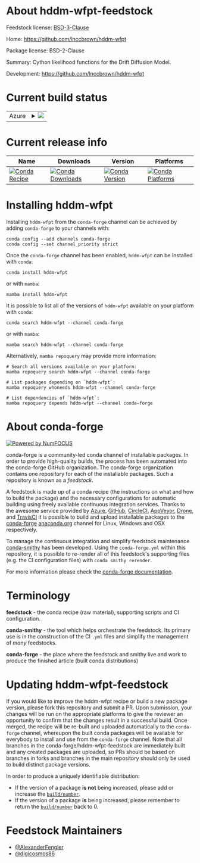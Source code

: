 About hddm-wfpt-feedstock
=========================

Feedstock license: [BSD-3-Clause](https://github.com/conda-forge/hddm-wfpt-feedstock/blob/main/LICENSE.txt)

Home: https://github.com/lnccbrown/hddm-wfpt

Package license: BSD-2-Clause

Summary: Cython likelihood functions for the Drift Diffusion Model.

Development: https://github.com/lnccbrown/hddm-wfpt

Current build status
====================


<table>
    
  <tr>
    <td>Azure</td>
    <td>
      <details>
        <summary>
          <a href="https://dev.azure.com/conda-forge/feedstock-builds/_build/latest?definitionId=22337&branchName=main">
            <img src="https://dev.azure.com/conda-forge/feedstock-builds/_apis/build/status/hddm-wfpt-feedstock?branchName=main">
          </a>
        </summary>
        <table>
          <thead><tr><th>Variant</th><th>Status</th></tr></thead>
          <tbody><tr>
              <td>linux_64_python3.10.____cpython</td>
              <td>
                <a href="https://dev.azure.com/conda-forge/feedstock-builds/_build/latest?definitionId=22337&branchName=main">
                  <img src="https://dev.azure.com/conda-forge/feedstock-builds/_apis/build/status/hddm-wfpt-feedstock?branchName=main&jobName=linux&configuration=linux%20linux_64_python3.10.____cpython" alt="variant">
                </a>
              </td>
            </tr><tr>
              <td>linux_64_python3.11.____cpython</td>
              <td>
                <a href="https://dev.azure.com/conda-forge/feedstock-builds/_build/latest?definitionId=22337&branchName=main">
                  <img src="https://dev.azure.com/conda-forge/feedstock-builds/_apis/build/status/hddm-wfpt-feedstock?branchName=main&jobName=linux&configuration=linux%20linux_64_python3.11.____cpython" alt="variant">
                </a>
              </td>
            </tr><tr>
              <td>linux_64_python3.12.____cpython</td>
              <td>
                <a href="https://dev.azure.com/conda-forge/feedstock-builds/_build/latest?definitionId=22337&branchName=main">
                  <img src="https://dev.azure.com/conda-forge/feedstock-builds/_apis/build/status/hddm-wfpt-feedstock?branchName=main&jobName=linux&configuration=linux%20linux_64_python3.12.____cpython" alt="variant">
                </a>
              </td>
            </tr><tr>
              <td>osx_64_python3.10.____cpython</td>
              <td>
                <a href="https://dev.azure.com/conda-forge/feedstock-builds/_build/latest?definitionId=22337&branchName=main">
                  <img src="https://dev.azure.com/conda-forge/feedstock-builds/_apis/build/status/hddm-wfpt-feedstock?branchName=main&jobName=osx&configuration=osx%20osx_64_python3.10.____cpython" alt="variant">
                </a>
              </td>
            </tr><tr>
              <td>osx_64_python3.11.____cpython</td>
              <td>
                <a href="https://dev.azure.com/conda-forge/feedstock-builds/_build/latest?definitionId=22337&branchName=main">
                  <img src="https://dev.azure.com/conda-forge/feedstock-builds/_apis/build/status/hddm-wfpt-feedstock?branchName=main&jobName=osx&configuration=osx%20osx_64_python3.11.____cpython" alt="variant">
                </a>
              </td>
            </tr><tr>
              <td>osx_64_python3.12.____cpython</td>
              <td>
                <a href="https://dev.azure.com/conda-forge/feedstock-builds/_build/latest?definitionId=22337&branchName=main">
                  <img src="https://dev.azure.com/conda-forge/feedstock-builds/_apis/build/status/hddm-wfpt-feedstock?branchName=main&jobName=osx&configuration=osx%20osx_64_python3.12.____cpython" alt="variant">
                </a>
              </td>
            </tr><tr>
              <td>osx_arm64_python3.10.____cpython</td>
              <td>
                <a href="https://dev.azure.com/conda-forge/feedstock-builds/_build/latest?definitionId=22337&branchName=main">
                  <img src="https://dev.azure.com/conda-forge/feedstock-builds/_apis/build/status/hddm-wfpt-feedstock?branchName=main&jobName=osx&configuration=osx%20osx_arm64_python3.10.____cpython" alt="variant">
                </a>
              </td>
            </tr><tr>
              <td>osx_arm64_python3.11.____cpython</td>
              <td>
                <a href="https://dev.azure.com/conda-forge/feedstock-builds/_build/latest?definitionId=22337&branchName=main">
                  <img src="https://dev.azure.com/conda-forge/feedstock-builds/_apis/build/status/hddm-wfpt-feedstock?branchName=main&jobName=osx&configuration=osx%20osx_arm64_python3.11.____cpython" alt="variant">
                </a>
              </td>
            </tr><tr>
              <td>osx_arm64_python3.12.____cpython</td>
              <td>
                <a href="https://dev.azure.com/conda-forge/feedstock-builds/_build/latest?definitionId=22337&branchName=main">
                  <img src="https://dev.azure.com/conda-forge/feedstock-builds/_apis/build/status/hddm-wfpt-feedstock?branchName=main&jobName=osx&configuration=osx%20osx_arm64_python3.12.____cpython" alt="variant">
                </a>
              </td>
            </tr><tr>
              <td>win_64_python3.10.____cpython</td>
              <td>
                <a href="https://dev.azure.com/conda-forge/feedstock-builds/_build/latest?definitionId=22337&branchName=main">
                  <img src="https://dev.azure.com/conda-forge/feedstock-builds/_apis/build/status/hddm-wfpt-feedstock?branchName=main&jobName=win&configuration=win%20win_64_python3.10.____cpython" alt="variant">
                </a>
              </td>
            </tr><tr>
              <td>win_64_python3.11.____cpython</td>
              <td>
                <a href="https://dev.azure.com/conda-forge/feedstock-builds/_build/latest?definitionId=22337&branchName=main">
                  <img src="https://dev.azure.com/conda-forge/feedstock-builds/_apis/build/status/hddm-wfpt-feedstock?branchName=main&jobName=win&configuration=win%20win_64_python3.11.____cpython" alt="variant">
                </a>
              </td>
            </tr><tr>
              <td>win_64_python3.12.____cpython</td>
              <td>
                <a href="https://dev.azure.com/conda-forge/feedstock-builds/_build/latest?definitionId=22337&branchName=main">
                  <img src="https://dev.azure.com/conda-forge/feedstock-builds/_apis/build/status/hddm-wfpt-feedstock?branchName=main&jobName=win&configuration=win%20win_64_python3.12.____cpython" alt="variant">
                </a>
              </td>
            </tr>
          </tbody>
        </table>
      </details>
    </td>
  </tr>
</table>

Current release info
====================

| Name | Downloads | Version | Platforms |
| --- | --- | --- | --- |
| [![Conda Recipe](https://img.shields.io/badge/recipe-hddm--wfpt-green.svg)](https://anaconda.org/conda-forge/hddm-wfpt) | [![Conda Downloads](https://img.shields.io/conda/dn/conda-forge/hddm-wfpt.svg)](https://anaconda.org/conda-forge/hddm-wfpt) | [![Conda Version](https://img.shields.io/conda/vn/conda-forge/hddm-wfpt.svg)](https://anaconda.org/conda-forge/hddm-wfpt) | [![Conda Platforms](https://img.shields.io/conda/pn/conda-forge/hddm-wfpt.svg)](https://anaconda.org/conda-forge/hddm-wfpt) |

Installing hddm-wfpt
====================

Installing `hddm-wfpt` from the `conda-forge` channel can be achieved by adding `conda-forge` to your channels with:

```
conda config --add channels conda-forge
conda config --set channel_priority strict
```

Once the `conda-forge` channel has been enabled, `hddm-wfpt` can be installed with `conda`:

```
conda install hddm-wfpt
```

or with `mamba`:

```
mamba install hddm-wfpt
```

It is possible to list all of the versions of `hddm-wfpt` available on your platform with `conda`:

```
conda search hddm-wfpt --channel conda-forge
```

or with `mamba`:

```
mamba search hddm-wfpt --channel conda-forge
```

Alternatively, `mamba repoquery` may provide more information:

```
# Search all versions available on your platform:
mamba repoquery search hddm-wfpt --channel conda-forge

# List packages depending on `hddm-wfpt`:
mamba repoquery whoneeds hddm-wfpt --channel conda-forge

# List dependencies of `hddm-wfpt`:
mamba repoquery depends hddm-wfpt --channel conda-forge
```


About conda-forge
=================

[![Powered by
NumFOCUS](https://img.shields.io/badge/powered%20by-NumFOCUS-orange.svg?style=flat&colorA=E1523D&colorB=007D8A)](https://numfocus.org)

conda-forge is a community-led conda channel of installable packages.
In order to provide high-quality builds, the process has been automated into the
conda-forge GitHub organization. The conda-forge organization contains one repository
for each of the installable packages. Such a repository is known as a *feedstock*.

A feedstock is made up of a conda recipe (the instructions on what and how to build
the package) and the necessary configurations for automatic building using freely
available continuous integration services. Thanks to the awesome service provided by
[Azure](https://azure.microsoft.com/en-us/services/devops/), [GitHub](https://github.com/),
[CircleCI](https://circleci.com/), [AppVeyor](https://www.appveyor.com/),
[Drone](https://cloud.drone.io/welcome), and [TravisCI](https://travis-ci.com/)
it is possible to build and upload installable packages to the
[conda-forge](https://anaconda.org/conda-forge) [anaconda.org](https://anaconda.org/)
channel for Linux, Windows and OSX respectively.

To manage the continuous integration and simplify feedstock maintenance
[conda-smithy](https://github.com/conda-forge/conda-smithy) has been developed.
Using the ``conda-forge.yml`` within this repository, it is possible to re-render all of
this feedstock's supporting files (e.g. the CI configuration files) with ``conda smithy rerender``.

For more information please check the [conda-forge documentation](https://conda-forge.org/docs/).

Terminology
===========

**feedstock** - the conda recipe (raw material), supporting scripts and CI configuration.

**conda-smithy** - the tool which helps orchestrate the feedstock.
                   Its primary use is in the construction of the CI ``.yml`` files
                   and simplify the management of *many* feedstocks.

**conda-forge** - the place where the feedstock and smithy live and work to
                  produce the finished article (built conda distributions)


Updating hddm-wfpt-feedstock
============================

If you would like to improve the hddm-wfpt recipe or build a new
package version, please fork this repository and submit a PR. Upon submission,
your changes will be run on the appropriate platforms to give the reviewer an
opportunity to confirm that the changes result in a successful build. Once
merged, the recipe will be re-built and uploaded automatically to the
`conda-forge` channel, whereupon the built conda packages will be available for
everybody to install and use from the `conda-forge` channel.
Note that all branches in the conda-forge/hddm-wfpt-feedstock are
immediately built and any created packages are uploaded, so PRs should be based
on branches in forks and branches in the main repository should only be used to
build distinct package versions.

In order to produce a uniquely identifiable distribution:
 * If the version of a package **is not** being increased, please add or increase
   the [``build/number``](https://docs.conda.io/projects/conda-build/en/latest/resources/define-metadata.html#build-number-and-string).
 * If the version of a package **is** being increased, please remember to return
   the [``build/number``](https://docs.conda.io/projects/conda-build/en/latest/resources/define-metadata.html#build-number-and-string)
   back to 0.

Feedstock Maintainers
=====================

* [@AlexanderFengler](https://github.com/AlexanderFengler/)
* [@digicosmos86](https://github.com/digicosmos86/)

